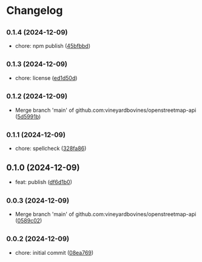# Changelog

## <small>0.1.4 (2024-12-09)</small>

* chore: npm publish ([45bfbbd](https://github.com/vineyardbovines/openstreetmap-api/commit/45bfbbd))

## <small>0.1.3 (2024-12-09)</small>

* chore: license ([ed1d50d](https://github.com/vineyardbovines/openstreetmap-api/commit/ed1d50d))

## <small>0.1.2 (2024-12-09)</small>

* Merge branch 'main' of github.com:vineyardbovines/openstreetmap-api ([5d5991b](https://github.com/vineyardbovines/openstreetmap-api/commit/5d5991b))

## <small>0.1.1 (2024-12-09)</small>

* chore: spellcheck ([328fa86](https://github.com/vineyardbovines/openstreetmap-api/commit/328fa86))

## 0.1.0 (2024-12-09)

* feat: publish ([df6d1b0](https://github.com/vineyardbovines/openstreetmap-api/commit/df6d1b0))

## <small>0.0.3 (2024-12-09)</small>

* Merge branch 'main' of github.com:vineyardbovines/openstreetmap-api ([0589c02](https://github.com/vineyardbovines/openstreetmap-api/commit/0589c02))

## <small>0.0.2 (2024-12-09)</small>

* chore: initial commit ([08ea769](https://github.com/vineyardbovines/openstreetmap-api/commit/08ea769))
